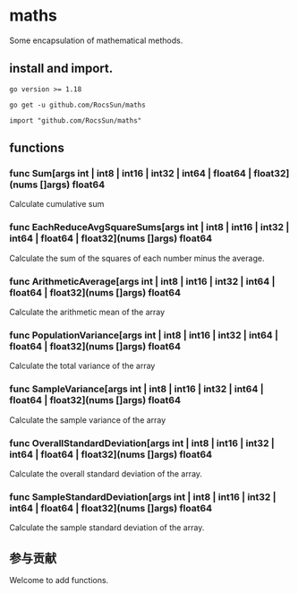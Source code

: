 # maths

Some encapsulation of mathematical methods.

## install and import.

`go version >= 1.18`

`go get -u github.com/RocsSun/maths`

`import "github.com/RocsSun/maths"`

## functions

### func Sum[args int | int8 | int16 | int32 | int64 | float64 | float32](nums []args) float64
Calculate cumulative sum

### func EachReduceAvgSquareSums[args int | int8 | int16 | int32 | int64 | float64 | float32](nums []args) float64
Calculate the sum of the squares of each number minus the average.

### func ArithmeticAverage[args int | int8 | int16 | int32 | int64 | float64 | float32](nums []args) float64
Calculate the arithmetic mean of the array

### func PopulationVariance[args int | int8 | int16 | int32 | int64 | float64 | float32](nums []args) float64
Calculate the total variance of the array

### func SampleVariance[args int | int8 | int16 | int32 | int64 | float64 | float32](nums []args) float64
Calculate the sample variance of the array

### func OverallStandardDeviation[args int | int8 | int16 | int32 | int64 | float64 | float32](nums []args) float64
Calculate the overall standard deviation of the array.

### func SampleStandardDeviation[args int | int8 | int16 | int32 | int64 | float64 | float32](nums []args) float64
Calculate the sample standard deviation of the array.

## 参与贡献

Welcome to add functions.

